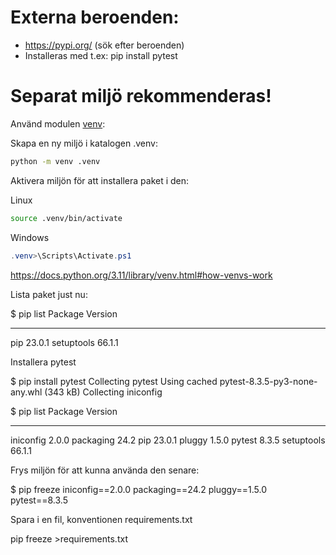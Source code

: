 # Externa beroenden:

- https://pypi.org/ (sök efter beroenden)
- Installeras med t.ex: pip install pytest

# Separat miljö rekommenderas!

Använd modulen [venv][1]:

Skapa en ny miljö i katalogen .venv:

```bash
python -m venv .venv
```

Aktivera miljön för att installera paket i den:

Linux
```bash
source .venv/bin/activate
```
Windows
```powershell
.venv>\Scripts\Activate.ps1
```

https://docs.python.org/3.11/library/venv.html#how-venvs-work

Lista paket just nu:

$ pip list
Package    Version
---------- -------
pip        23.0.1
setuptools 66.1.1

Installera pytest

$ pip install pytest
Collecting pytest
  Using cached pytest-8.3.5-py3-none-any.whl (343 kB)
Collecting iniconfig

$ pip list
Package    Version
---------- -------
iniconfig  2.0.0
packaging  24.2
pip        23.0.1
pluggy     1.5.0
pytest     8.3.5
setuptools 66.1.1

Frys miljön för att kunna använda den senare:

$ pip freeze
iniconfig==2.0.0
packaging==24.2
pluggy==1.5.0
pytest==8.3.5

Spara i en fil, konventionen requirements.txt

pip freeze >requirements.txt

[1]: https://docs.python.org/3.11/library/venv.html
